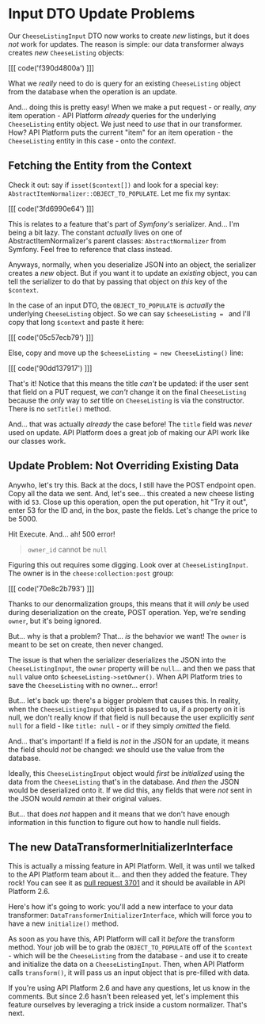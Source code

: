 # Input DTO Update Problems

Our `CheeseListingInput` DTO now works to create *new* listings, but it does *not*
work for updates. The reason is simple: our data transformer always creates *new*
`CheeseListing` objects:

[[[ code('f390d4800a') ]]]

What we *really* need to do is query for an existing `CheeseListing` object
from the database when the operation is an update.

And... doing this is pretty easy! When we make a put request - or really, *any*
item operation - API Platform *already* queries for the underlying `CheeseListing`
entity object. We just need to *use* that in our transformer. How? API Platform
puts the current "item" for an item operation - the `CheeseListing` entity in this
case - onto the *context*.

## Fetching the Entity from the Context

Check it out: say if `isset($context[])` and look for a special key:
`AbstractItemNormalizer::OBJECT_TO_POPULATE`. Let me fix my syntax:

[[[ code('3fd6990e64') ]]]

This is relates to a feature that's part of *Symfony's* serializer. And... I'm
being a bit lazy. The constant *actually* lives on one of AbstractItemNormalizer's
parent classes: `AbstractNormalizer` from Symfony. Feel free to reference that
class instead.

Anyways, normally, when you deserialize JSON into an object, the serializer
creates a *new* object. But if you want it to update an *existing* object, you
can tell the serializer to do that by passing that object on *this* key of the
`$context`.

In the case of an input DTO, the `OBJECT_TO_POPULATE` is *actually* the underlying
`CheeseListing` object. So we can say `$cheeseListing = ` and I'll copy that long
`$context` and paste it here:

[[[ code('05c57ecb79') ]]]

Else, copy and move up the `$cheeseListing = new CheeseListing()` line:

[[[ code('90dd137917') ]]]

That's it! Notice that this means the title *can't* be updated: if the user sent
that field on a PUT request, we *can't* change it on the final `CheeseListing`
because the *only* way to *set* title on `CheeseListing` is via the constructor.
There is no `setTitle()` method.

And... that was actually *already* the case before! The `title` field was *never*
used on update. API Platform does a great job of making our API work like our
classes work.

## Update Problem: Not Overriding Existing Data

Anywho, let's try this. Back at the docs, I still have the POST endpoint open.
Copy all the data we sent. And, let's see... this created a new cheese listing with
id `53`. Close up this operation, open the put operation, hit "Try it out",
enter 53 for the ID and, in the box, paste the fields. Let's change the price to
be 5000.

Hit Execute. And... ah! 500 error!

> `owner_id` cannot be `null`

Figuring this out requires some digging. Look over at `CheeseListingInput`.
The owner is in the `cheese:collection:post` group:

[[[ code('70e8c2b793') ]]]

Thanks to our denormalization groups, this means that it will *only* be used
during deserialization on the  create, POST operation. Yep, we're sending `owner`,
but it's being ignored.

But... why is that a problem? That... *is* the behavior we want! The `owner` is
meant to be set on create, then never changed.

The issue is that when the serializer deserializes the JSON into the
`CheeseListingInput`, the `owner` property will be `null`... and then we pass that
`null` value onto `$cheeseListing->setOwner()`. When API Platform tries to save
the `CheeseListing` with no owner... error!

But... let's back up: there's a bigger problem that causes this. In reality,
when the `CheeseListingInput` object is passed to us, if a property on it is null,
we don't really know if that field is null because the user explicitly *sent*
`null` for a field - like `title: null` - or if they simply *omitted* the field.

And... that's important! If a field is *not* in the JSON for an update, it means
the field should *not* be changed: we should use the value from the database.

Ideally, this `CheeseListingInput` object would *first* be *initialized* using the
data from the `CheeseListing` that's in the database. And *then* the JSON would be
deserialized onto it. If we did this, any fields that were *not* sent in the JSON
would *remain* at their original values.

But... that does *not* happen and it means that we don't have enough information
in this function to figure out how to handle null fields.

## The new DataTransformerInitializerInterface

This is actually a missing feature in API Platform. Well, it was until we talked
to the API Platform team about it... and then they added the feature. They rock!
You can see it as [pull request 3701](https://github.com/api-platform/core/pull/3701)
and it should be available in API Platform 2.6.

Here's how it's going to work: you'll add a new interface to your data
transformer: `DataTransformerInitializerInterface`, which will force you to have
a new `initialize()` method.

As soon as you have this, API Platform will call it *before* the transform method.
Your job will be to grab the `OBJECT_TO_POPULATE` off of the `$context` - which
will be the `CheeseListing` from the database - and use it to create and initialize
the data on a `CheeseListingInput`. Then, when API Platform calls `transform()`,
it will pass us an input object that is pre-filled with data.

If you're using API Platform 2.6 and have any questions, let us know in the
comments. But since 2.6 hasn't been released yet, let's implement this feature
ourselves by leveraging a trick inside a custom normalizer. That's next.
